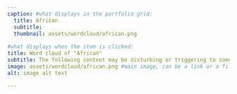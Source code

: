 ```yaml
---
caption: #what displays in the portfolio grid:
  title: African
  subtitle: 
  thumbnail: assets/wordcloud/african.png
  
#what displays when the item is clicked:
title: Word cloud of "African"
subtitle: The following content may be disturbing or triggering to some viewers. It includes themes of violence, abuse, and trauma. If you feel that this content may be disturbing to you, please exercise caution before continuing.
image: assets/wordcloud/african.png #main image, can be a link or a file in assets/img/portfolio
alt: image alt text

---
```


